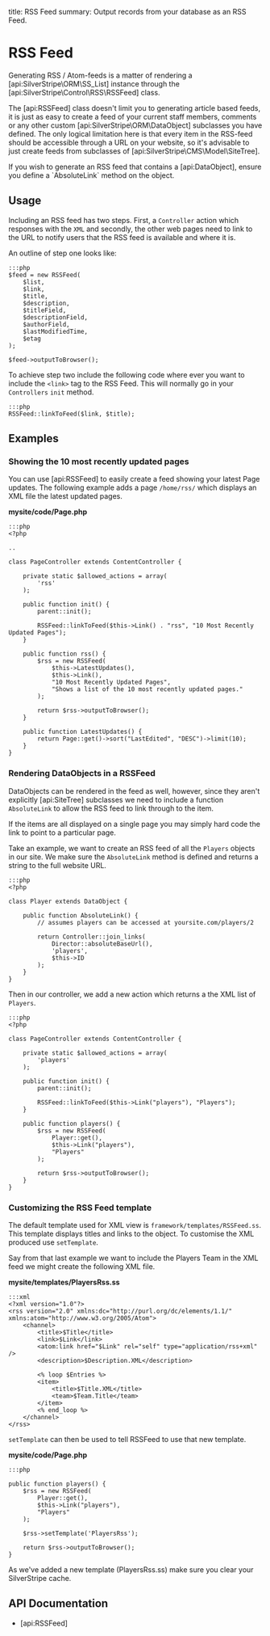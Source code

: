 title: RSS Feed
summary: Output records from your database as an RSS Feed.

# RSS Feed

Generating RSS / Atom-feeds is a matter of rendering a [api:SilverStripe\ORM\SS_List] instance through the [api:SilverStripe\Control\RSS\RSSFeed] class.

The [api:RSSFeed] class doesn't limit you to generating article based feeds, it is just as easy to create a feed of 
your current staff members, comments or any other custom [api:SilverStripe\ORM\DataObject] subclasses you have defined. The only
logical limitation here is that every item in the RSS-feed should be accessible through a URL on your website, so it's 
advisable to just create feeds from subclasses of [api:SilverStripe\CMS\Model\SiteTree].

<div class="warning" markdown="1">
If you wish to generate an RSS feed that contains a [api:DataObject], ensure you define a `AbsoluteLink` method on
the object.
</div>

## Usage

Including an RSS feed has two steps. First, a `Controller` action which responses with the `XML` and secondly, the other 
web pages need to link to the URL to notify users that the RSS feed is available and where it is.

An outline of step one looks like:

	:::php
	$feed = new RSSFeed(
		$list,
		$link,
		$title,
		$description,
		$titleField,
		$descriptionField,
		$authorField,
		$lastModifiedTime,
		$etag
	);

	$feed->outputToBrowser();

To achieve step two include the following code where ever you want to include the `<link>` tag to the RSS Feed. This
will normally go in your `Controllers` `init` method.
	
	:::php
	RSSFeed::linkToFeed($link, $title);

## Examples

### Showing the 10 most recently updated pages

You can use [api:RSSFeed] to easily create a feed showing your latest Page updates. The following example adds a page
`/home/rss/` which displays an XML file the latest updated pages.

**mysite/code/Page.php**

	:::php
	<?php
	
	..

	class PageController extends ContentController {

		private static $allowed_actions = array(
			'rss'
		);

		public function init() {
			parent::init();

			RSSFeed::linkToFeed($this->Link() . "rss", "10 Most Recently Updated Pages");
		}

		public function rss() {
			$rss = new RSSFeed(
				$this->LatestUpdates(), 
				$this->Link(), 
				"10 Most Recently Updated Pages", 
				"Shows a list of the 10 most recently updated pages."
			);

			return $rss->outputToBrowser();
		}

		public function LatestUpdates() {
			return Page::get()->sort("LastEdited", "DESC")->limit(10);
		}
	}

### Rendering DataObjects in a RSSFeed

DataObjects can be rendered in the feed as well, however, since they aren't explicitly [api:SiteTree] subclasses we 
need to include a function `AbsoluteLink` to allow the RSS feed to link through to the item.

<div class="info">
If the items are all displayed on a single page you may simply hard code the link to point to a particular page.
</div>

Take an example, we want to create an RSS feed of all the `Players` objects in our site. We make sure the `AbsoluteLink`
method is defined and returns a string to the full website URL.

	:::php
	<?php

	class Player extends DataObject {

		public function AbsoluteLink() {
			// assumes players can be accessed at yoursite.com/players/2

			return Controller::join_links(
				Director::absoluteBaseUrl(),
				'players',
				$this->ID
			);
		}
	}

Then in our controller, we add a new action which returns a the XML list of `Players`.

	:::php
	<?php

	class PageController extends ContentController {

		private static $allowed_actions = array(
			'players'
		);

		public function init() {
			parent::init();

			RSSFeed::linkToFeed($this->Link("players"), "Players");
		}

		public function players() {
			$rss = new RSSFeed(
				Player::get(),
				$this->Link("players"),
				"Players"
			);

			return $rss->outputToBrowser();
		}
	}

### Customizing the RSS Feed template

The default template used for XML view is `framework/templates/RSSFeed.ss`. This template displays titles and links to 
the object. To customise the XML produced use `setTemplate`.

Say from that last example we want to include the Players Team in the XML feed we might create the following XML file.

**mysite/templates/PlayersRss.ss**

	:::xml
	<?xml version="1.0"?>
	<rss version="2.0" xmlns:dc="http://purl.org/dc/elements/1.1/" xmlns:atom="http://www.w3.org/2005/Atom">
		<channel>
			<title>$Title</title>
			<link>$Link</link>
			<atom:link href="$Link" rel="self" type="application/rss+xml" />
			<description>$Description.XML</description>

			<% loop $Entries %>
			<item>
				<title>$Title.XML</title>
				<team>$Team.Title</team>
			</item>
			<% end_loop %>
		</channel>
	</rss>

`setTemplate` can then be used to tell RSSFeed to use that new template. 

**mysite/code/Page.php**

	:::php

	public function players() {
		$rss = new RSSFeed(
			Player::get(),
			$this->Link("players"),
			"Players"
		);
	
		$rss->setTemplate('PlayersRss');

		return $rss->outputToBrowser();
	}

<div class="warning">
As we've added a new template (PlayersRss.ss) make sure you clear your SilverStripe cache.
</div>


## API Documentation

* [api:RSSFeed]
